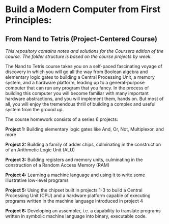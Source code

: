 # Build a Modern Computer from First Principles:

## From Nand to Tetris (Project-Centered Course)

*This repository contains notes and solutions for the Coursera edition of the course.
The folder structure is based on the course projects by week.*

The Nand to Tetris course takes you on a self-paced fascinating voyage of discovery in which you will go all the way from Boolean algebra and elementary logic gates to building a Central Processing Unit, a memory system, and a hardware platform, leading up to a general-purpose computer that can run any program that you fancy. In the process of building this computer you will become familiar with many important hardware abstractions, and you will implement them, hands on. But most of all, you will enjoy the tremendous thrill of building a complex and useful system from the ground up.

The course homework consists of a series 6 projects:

**Project 1:** Building elementary logic gates like And, Or, Not, Multiplexor, and more

**Project 2:** Building a family of adder chips, culminating in the construction of an Arithmetic Logic Unit (ALU)

**Project 3:** Building registers and memory units, culminating in the construction of a Random Access Memory (RAM)

**Project 4:** Learning a machine language and using it to write some illustrative low-level programs

**Project 5:** Using the chipset built in projects 1-3 to build a Central Processing Unit (CPU) and a hardware platform capable of executing programs written in the machine language introduced in project 4

**Project 6:** Developing an assembler, i.e. a capability to translate programs written in symbolic machine language into binary, executable code.
